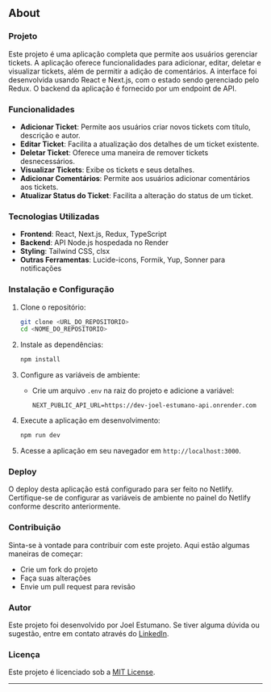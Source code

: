 ## About

### Projeto
Este projeto é uma aplicação completa que permite aos usuários gerenciar tickets. A aplicação oferece funcionalidades para adicionar, editar, deletar e visualizar tickets, além de permitir a adição de comentários. A interface foi desenvolvida usando React e Next.js, com o estado sendo gerenciado pelo Redux. O backend da aplicação é fornecido por um endpoint de API.

### Funcionalidades
- **Adicionar Ticket**: Permite aos usuários criar novos tickets com título, descrição e autor.
- **Editar Ticket**: Facilita a atualização dos detalhes de um ticket existente.
- **Deletar Ticket**: Oferece uma maneira de remover tickets desnecessários.
- **Visualizar Tickets**: Exibe os tickets e seus detalhes.
- **Adicionar Comentários**: Permite aos usuários adicionar comentários aos tickets.
- **Atualizar Status do Ticket**: Facilita a alteração do status de um ticket.

### Tecnologias Utilizadas
- **Frontend**: React, Next.js, Redux, TypeScript
- **Backend**: API Node.js hospedada no Render
- **Styling**: Tailwind CSS, clsx
- **Outras Ferramentas**: Lucide-icons, Formik, Yup, Sonner para notificações

### Instalação e Configuração
1. Clone o repositório:
    ```bash
    git clone <URL_DO_REPOSITORIO>
    cd <NOME_DO_REPOSITORIO>
    ```

2. Instale as dependências:
    ```bash
    npm install
    ```

3. Configure as variáveis de ambiente:
    - Crie um arquivo `.env` na raiz do projeto e adicione a variável:
        ```env
        NEXT_PUBLIC_API_URL=https://dev-joel-estumano-api.onrender.com
        ```

4. Execute a aplicação em desenvolvimento:
    ```bash
    npm run dev
    ```

5. Acesse a aplicação em seu navegador em `http://localhost:3000`.

### Deploy
O deploy desta aplicação está configurado para ser feito no Netlify. Certifique-se de configurar as variáveis de ambiente no painel do Netlify conforme descrito anteriormente.

### Contribuição
Sinta-se à vontade para contribuir com este projeto. Aqui estão algumas maneiras de começar:
- Crie um fork do projeto
- Faça suas alterações
- Envie um pull request para revisão

### Autor
Este projeto foi desenvolvido por Joel Estumano. Se tiver alguma dúvida ou sugestão, entre em contato através do [LinkedIn](https://www.linkedin.com/in/joel-estumano/).

### Licença
Este projeto é licenciado sob a [MIT License](LICENSE).

---
